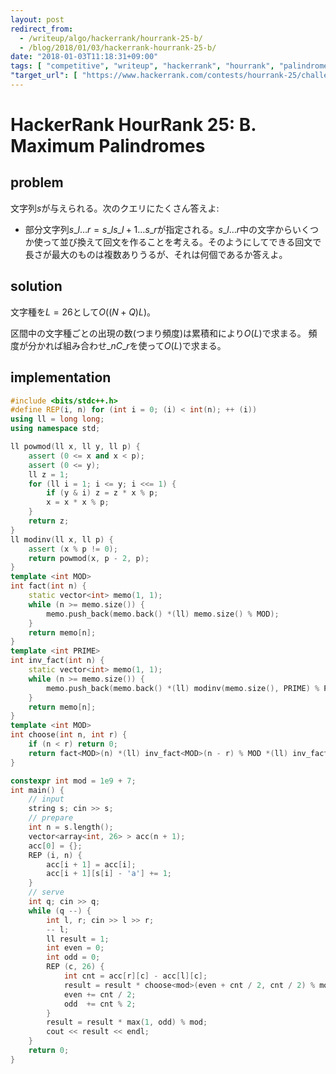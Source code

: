 ```yaml
---
layout: post
redirect_from:
  - /writeup/algo/hackerrank/hourrank-25-b/
  - /blog/2018/01/03/hackerrank-hourrank-25-b/
date: "2018-01-03T11:18:31+09:00"
tags: [ "competitive", "writeup", "hackerrank", "hourrank", "palindrome" ]
"target_url": [ "https://www.hackerrank.com/contests/hourrank-25/challenges/maximum-palindromes" ]
---
```


# HackerRank HourRank 25: B. Maximum Palindromes

## problem

文字列$s$が与えられる。次のクエリにたくさん答えよ:

-   部分文字列$s\_{l \dots r} = s\_l s\_{l+1} \dots s\_r$が指定される。$s\_{l \dots r}$中の文字からいくつか使って並び換えて回文を作ることを考える。そのようにしてできる回文で長さが最大のものは複数ありうるが、それは何個であるか答えよ。

## solution

文字種を$L = 26$として$O((N + Q)L)$。

区間中の文字種ごとの出現の数(つまり頻度)は累積和により$O(L)$で求まる。
頻度が分かれば組み合わせ${}\_nC\_r$を使って$O(L)$で求まる。

## implementation

``` c++
#include <bits/stdc++.h>
#define REP(i, n) for (int i = 0; (i) < int(n); ++ (i))
using ll = long long;
using namespace std;

ll powmod(ll x, ll y, ll p) {
    assert (0 <= x and x < p);
    assert (0 <= y);
    ll z = 1;
    for (ll i = 1; i <= y; i <<= 1) {
        if (y & i) z = z * x % p;
        x = x * x % p;
    }
    return z;
}
ll modinv(ll x, ll p) {
    assert (x % p != 0);
    return powmod(x, p - 2, p);
}
template <int MOD>
int fact(int n) {
    static vector<int> memo(1, 1);
    while (n >= memo.size()) {
        memo.push_back(memo.back() *(ll) memo.size() % MOD);
    }
    return memo[n];
}
template <int PRIME>
int inv_fact(int n) {
    static vector<int> memo(1, 1);
    while (n >= memo.size()) {
        memo.push_back(memo.back() *(ll) modinv(memo.size(), PRIME) % PRIME);
    }
    return memo[n];
}
template <int MOD>
int choose(int n, int r) {
    if (n < r) return 0;
    return fact<MOD>(n) *(ll) inv_fact<MOD>(n - r) % MOD *(ll) inv_fact<MOD>(r) % MOD;
}

constexpr int mod = 1e9 + 7;
int main() {
    // input
    string s; cin >> s;
    // prepare
    int n = s.length();
    vector<array<int, 26> > acc(n + 1);
    acc[0] = {};
    REP (i, n) {
        acc[i + 1] = acc[i];
        acc[i + 1][s[i] - 'a'] += 1;
    }
    // serve
    int q; cin >> q;
    while (q --) {
        int l, r; cin >> l >> r;
        -- l;
        ll result = 1;
        int even = 0;
        int odd = 0;
        REP (c, 26) {
            int cnt = acc[r][c] - acc[l][c];
            result = result * choose<mod>(even + cnt / 2, cnt / 2) % mod;
            even += cnt / 2;
            odd  += cnt % 2;
        }
        result = result * max(1, odd) % mod;
        cout << result << endl;
    }
    return 0;
}
```
